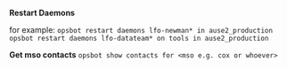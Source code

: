 ---
---

**Restart Daemons**

for example:
`opsbot restart daemons lfo-newman* in ause2_production`
`opsbot restart daemons lfo-datateam* on tools in ause2_production`

**Get mso contacts**
`opsbot show contacts for <mso e.g. cox or whoever>`
